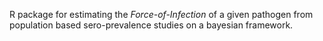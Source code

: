 

R package for estimating the _Force-of-Infection_ of a given pathogen from population based sero-prevalence studies on a bayesian framework.
